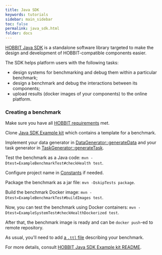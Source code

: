 ```yaml
---
title: Java SDK
keywords: tutorials
sidebar: main_sidebar
toc: false
permalink: java_sdk.html
folder: docs
---
```


[HOBBIT Java SDK](https://github.com/hobbit-project/java-sdk)
is a standalone software library
targeted to make the design and development
of HOBBIT-compatible components easier.

The SDK helps platform users with the following tasks:

- design systems for benchmarking and debug them within a particular benchmark;
- design a benchmark and debug the interactions between its components;
- upload results (docker images of your components) to the online platform.

### Creating a benchmark

Make sure you have all [HOBBIT requirements](/requirements.html) met.

Clone [Java SDK Example kit](https://github.com/hobbit-project/java-sdk-example/)
which contains a template for a benchmark.

Implement your data generator in [DataGenerator::generateData](https://github.com/hobbit-project/java-sdk-example/blob/master/src/main/java/org/hobbit/sdk/examples/examplebenchmark/benchmark/DataGenerator.java)
and your task generator in [TaskGenerator::generateTask](https://github.com/hobbit-project/java-sdk-example/blob/master/src/main/java/org/hobbit/sdk/examples/examplebenchmark/benchmark/TaskGenerator.java).

Test the benchmark as a Java code:
`mvn -Dtest=ExampleBenchmarkTest#checkHealth test`.

Configure project name in
[Constants](https://github.com/hobbit-project/java-sdk-example/blob/master/src/main/java/org/hobbit/sdk/examples/examplebenchmark/Constants.java)
if needed.

Package the benchmark as a jar file:
`mvn -DskipTests package`.

Build the benchmark Docker image:
`mvn -Dtest=ExampleBenchmarkTest#buildImages test`.

Now, you can test the benchmark using Docker containers:
`mvn -Dtest=ExampleSystemTest#checkHealthDockerized test`.

After that, the benchmark image is ready and can be `docker push`-ed
to remote repository.

As usual, you'll need to add [a `.ttl` file](/benchmark_integration_api.html) describing your benchmark.

For more details, consult
[HOBBIT Java SDK Example kit README](https://github.com/hobbit-project/java-sdk-example).
